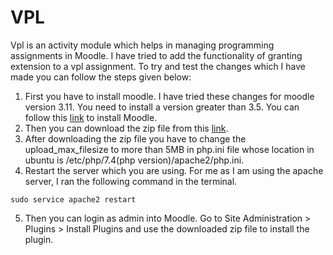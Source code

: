 # VPL
Vpl is an activity module which helps in managing programming assignments in Moodle. I have tried to add the functionality of granting extension to  a vpl assignment. To try and test the changes which I have made you can follow the steps given below:
1. First you have to install moodle. I have tried these changes for moodle version 3.11. You need to install a version greater than 3.5. You can follow this [link](https://docs.moodle.org/400/en/Step-by-step_Installation_Guide_for_Ubuntu) to install Moodle.
2. Then you can download the zip file from this [link](https://drive.google.com/file/d/1znAP1K1fgBIFrH_1tlg2G2WATSHAoGAh/view?usp=sharing). 
3. After downloading the zip file you have to change the upload_max_filesize to more than 5MB in php.ini file whose location in ubuntu is /etc/php/7.4(php version)/apache2/php.ini. 
4. Restart the server which you are using. For me as I am using the apache server, I ran the following command in the terminal.
```
sudo service apache2 restart
```    
5. Then you can login as admin into Moodle. Go to Site Administration > Plugins > Install Plugins and use the downloaded zip file to install the plugin.